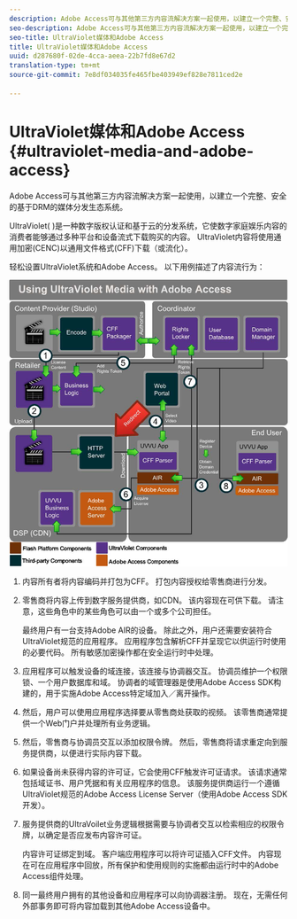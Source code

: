 ```yaml
---
description: Adobe Access可与其他第三方内容流解决方案一起使用，以建立一个完整、安全的基于DRM的媒体分发生态系统。
seo-description: Adobe Access可与其他第三方内容流解决方案一起使用，以建立一个完整、安全的基于DRM的媒体分发生态系统。
seo-title: UltraViolet媒体和Adobe Access
title: UltraViolet媒体和Adobe Access
uuid: d287680f-02de-4cca-aeea-22b7fd8e67d2
translation-type: tm+mt
source-git-commit: 7e8df034035fe465fbe403949ef828e7811ced2e

---
```



# UltraViolet媒体和Adobe Access {#ultraviolet-media-and-adobe-access}

Adobe Access可与其他第三方内容流解决方案一起使用，以建立一个完整、安全的基于DRM的媒体分发生态系统。

UltraViolet( [](https://www.uvvu.com/))是一种数字版权认证和基于云的分发系统，它使数字家庭娱乐内容的消费者能够通过多种平台和设备流式下载购买的内容。 UltraViolet内容将使用通用加密(CENC)以通用文件格式(CFF)下载（或流化）。

轻松设置UltraViolet系统和Adobe Access。 以下用例描述了内容流行为：

<!--<a id="fig_cxy_dc2_44"></a>-->

![](assets/AdobeUV_web.png)

1. 内容所有者将内容编码并打包为CFF。 打包内容授权给零售商进行分发。
1. 零售商将内容上传到数字服务提供商，如CDN。 该内容现在可供下载。 请注意，这些角色中的某些角色可以由一个或多个公司担任。

   最终用户有一台支持Adobe AIR的设备。 除此之外，用户还需要安装符合UltraViolet规范的应用程序。 应用程序包含解析CFF并呈现它以供运行时使用的必要代码。 所有敏感加密操作都在安全运行时中处理。
1. 应用程序可以触发设备的域连接，该连接与协调器交互。 协调员维护一个权限锁、一个用户数据库和域。 协调者的域管理器是使用Adobe Access SDK构建的，用于实施Adobe Access特定域加入／离开操作。
1. 然后，用户可以使用应用程序选择要从零售商处获取的视频。 该零售商通常提供一个Web门户并处理所有业务逻辑。
1. 然后，零售商与协调员交互以添加权限令牌。 然后，零售商将请求重定向到服务提供商，以便进行实际内容下载。
1. 如果设备尚未获得内容的许可证，它会使用CFF触发许可证请求。 该请求通常包括域证书、用户凭据和有关应用程序的信息。 该服务提供商运行一个遵循UltraViolet规范的Adobe Access License Server（使用Adobe Access SDK开发）。
1. 服务提供商的UltraVoilet业务逻辑根据需要与协调者交互以检索相应的权限令牌，以确定是否应发布内容许可证。

   内容许可证绑定到域。 客户端应用程序可以将许可证插入CFF文件。 内容现在可在应用程序中回放，所有保护和使用规则的实施都由运行时中的Adobe Access组件处理。
1. 同一最终用户拥有的其他设备和应用程序可以向协调器注册。 现在，无需任何外部事务即可将内容加载到其他Adobe Access设备中。

